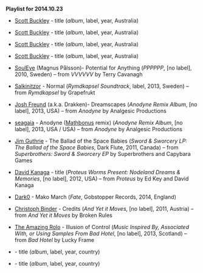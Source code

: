**Playlist for 2014.10.23**

* [Scott Buckley](http://musicbrainz.org/artist/e4749178-4927-4957-804a-f4a60f9bbaa6) - title (_album_, label, year, Australia)
* [Scott Buckley](http://musicbrainz.org/artist/e4749178-4927-4957-804a-f4a60f9bbaa6) - title (_album_, label, year, Australia)
* [Scott Buckley](http://musicbrainz.org/artist/e4749178-4927-4957-804a-f4a60f9bbaa6) - title (_album_, label, year, Australia)
* [Scott Buckley](http://musicbrainz.org/artist/e4749178-4927-4957-804a-f4a60f9bbaa6) - title (_album_, label, year, Australia)

* [SoulEye](http://musicbrainz.org/artist/573fd3e2-3f61-4329-a6c1-89e20620b0b9) (Magnus Pålsson)- Potential for Anything (_PPPPPP_, [no label], 2010, Sweden) – from _VVVVVV_ by Terry Cavanagh
* [Salkinitzor](http://musicbrainz.org/artist/decd5302-d0af-43f5-a22a-eaa7ed61fd56) - Normal (_Rymdkapsel Soundtrack_, label, 2013, Sweden) – from _Rymdkapsel_ by Grapefrukt
* [Josh Freund](http://musicbrainz.org/artist/d9054716-3523-4dd2-b04f-78060b2d3408) (a.k.a. Drakken)- Dreamscapes (_Anodyne Remix Album_, [no label], 2013, USA) – from _Anodyne_ by Analgesic Productions
* [seagaia](http://musicbrainz.org/artist/d420cd2d-647f-4d4c-8316-b606848e41ab) - Anodyne ([Mathbonus](http://musicbrainz.org/artist/efbfaaa6-879f-4867-aac3-c95a56131942) remix) (_Anodyne Remix Album_, [no label], 2013, USA / USA) – from _Anodyne_ by Analgesic Productions
* [Jim Guthrie](http://musicbrainz.org/artist/25869023-8509-4926-aefd-1f84c188cf3d) - The Ballad of the Space Babies (_Sword & Sworcery LP: The Ballad of the Space Babies_, Dark Flute, 2011, Canada) – from _Superbrothers: Sword & Sworcery EP_ by Superbrothers and Capybara Games
* [David Kanaga](http://musicbrainz.org/artist/e43df30e-4566-41fa-91f8-e3393374ce93) - title (_Proteus Worms Present: Nodeland Dreams & Memories_, [no label], 2012, USA) – from _Proteus_ by Ed Key and David Kanaga
* [Dark0](http://musicbrainz.org/artist/cd11afeb-39f1-4e8a-a370-4b2dc6ad15c9) - Mako March (_Fate_,  Gobstopper Records, 2014, England)
* [Christoph Binder](http://musicbrainz.org/artist/40079d2f-713a-4ccc-881a-60cef0f3dcd8) - Credits (_And Yet it Moves_, [no label], 2011, Austria) – from _And Yet it Moves_ by Broken Rules
* [The Amazing Rolo](http://musicbrainz.org/artist/aeb5fd10-add1-4207-8a96-bd6a012e6033) - Illusion of Control (_Music Inspired By, Associated With, or Using Samples From Bad Hotel_, [no label], 2013, Scotland) – from _Bad Hotel_ by Lucky Frame
* []() - title (_album_, label, year, country)
* []() - title (_album_, label, year, country)


